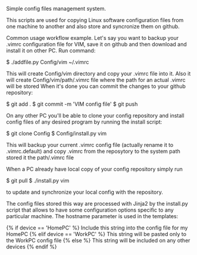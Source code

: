 Simple config files management system.

This scripts are used for copying Linux software configuration files from one machine to another and also store and syncronize them on github.

Common usage workflow example. 
Let's say you want to backup your .vimrc configuration file for VIM, save it on github and then download and install it on other PC. Run command:

$ ./addfile.py Config/vim ~/.vimrc

This will create Config/vim directory and copy your .vimrc file into it. Also it will create Config/vim/path/.vimrc file where the path for an actual .vimrc will be stored
When it's done you can commit the changes to your github repository:

$ git add .
$ git commit -m 'VIM config file'
$ git push

On any other PC you'll be able to clone your config repository and install config files of any desired program by running the install script:

$ git clone <your github config repository URL> Config
$ Config/install.py vim

This will backup your current .vimrc config file (actually rename it to .vimrc.default) and copy .vimrc from the reposytory to the system path stored it the path/.vimrc file

When a PC already have local copy of your config repository simply run

$ git pull 
$ ./install.py vim 

to update and synchronize your local config with the repository.

The config files stored this way are processed with Jinja2 by the install.py script that allows to have some configuration options specific to any particular machine. The hostname parameter is used in the templates:

{% if device == 'HomePC' %}
Include this string into the config file for my HomePC
{% elif device == 'WorkPC' %}
This string will be pasted only to the WorkPC config file
{% else %}
This string will be included on any other devices
{% endif %}
